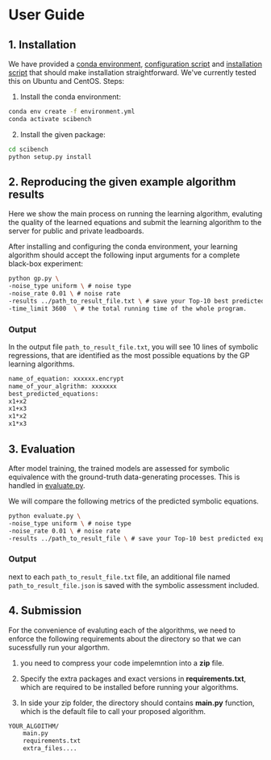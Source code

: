 # User Guide

## 1. Installation

We have provided a [conda environment](environment.yml), [configuration script](configure.sh) and [installation script](install.sh) that should make installation straightforward.
We've currently tested this on Ubuntu and CentOS. 
Steps:

1. Install the conda environment:

```bash
conda env create -f environment.yml
conda activate scibench
```

2. Install the given package:

```bash
cd scibench
python setup.py install
```


## 2. Reproducing the given example algorithm results
Here we show the main process on running the learning algorithm, evaluting the quality of the learned equations and submit the learning algorithm to the server for public and private leadboards.

After installing and configuring the conda environment, your learning algorithm should accept the following input arguments for a complete black-box experiment:

```bash
python gp.py \
-noise_type uniform \ # noise type
-noise_rate 0.01 \ # noise rate
-results ../path_to_result_file.txt \ # save your Top-10 best predicted expressions into this file
-time_limit 3600  \ # the total running time of the whole program.
```

### Output
In the output file `path_to_result_file.txt`, you will see 10 lines of symbolic regressions, that are identified as the most possible equations by the GP learning algorithms.

```txt
name_of_equation: xxxxxx.encrypt
name_of_your_algrithm: xxxxxxx
best_predicted_equations:
x1+x2
x1+x3
x1*x2
x1*x3
```



## 3. Evaluation

After model training, the trained models are assessed for symbolic equivalence with the ground-truth data-generating processes. 
This is handled in [evaluate.py](evaluate.py). 

We will compare the following metrics of the predicted symbolic equations.

```bash
python evaluate.py \
-noise_type uniform \ # noise type
-noise_rate 0.01 \ # noise rate
-results ../path_to_result_file \ # save your Top-10 best predicted expressions into this file
```

### Output
next to each `path_to_result_file.txt` file, an additional file named `path_to_result_file.json` is saved with the symbolic assessment included. 

## 4. Submission

For the convenience of evaluting each of the algorithms, we need to enforce the following requirements about the directory so that we can sucessfully run your algorthm. 

1. you need to compress your code impelemntion into a **zip** file.

2. Specify the extra packages and exact versions in **requirements.txt**, which are required to be installed before running your algorithms.

2. In side your zip folder, the directory should contains **main.py** function, which is the default file to call your proposed algorithm.

```bash
YOUR_ALGOITHM/
    main.py
    requirements.txt
    extra_files....
```


